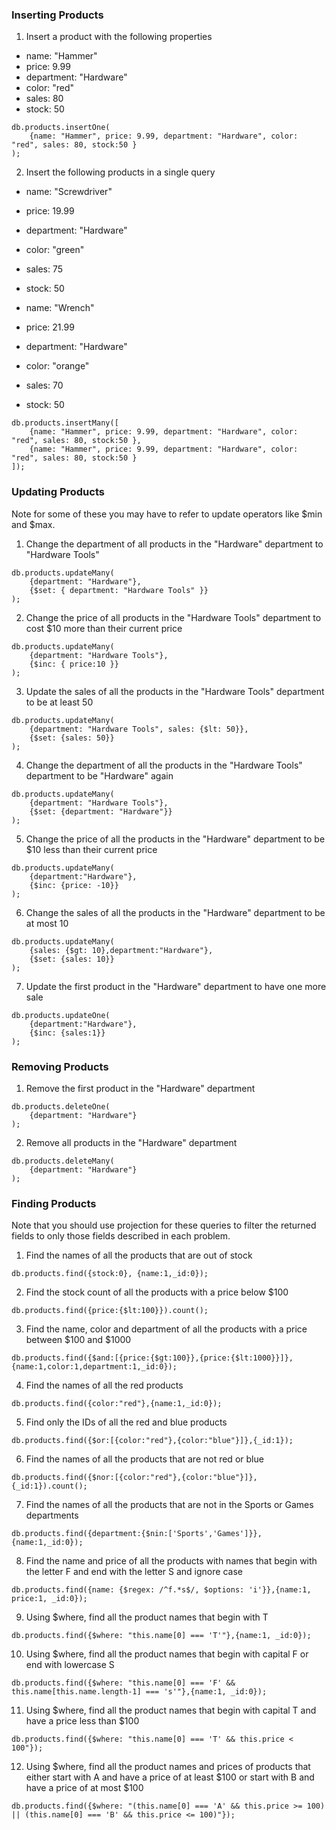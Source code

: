 ### Inserting Products

1. Insert a product with the following properties
* name: "Hammer"
* price: 9.99
* department: "Hardware"
* color: "red"
* sales: 80
* stock: 50

```
db.products.insertOne(
	{name: "Hammer", price: 9.99, department: "Hardware", color: "red", sales: 80, stock:50 }
);
```

2. Insert the following products in a single query
* name: "Screwdriver"
* price: 19.99
* department: "Hardware"
* color: "green"
* sales: 75
* stock: 50


* name: "Wrench"
* price: 21.99
* department: "Hardware"
* color: "orange"
* sales: 70
* stock: 50

```
db.products.insertMany([
	{name: "Hammer", price: 9.99, department: "Hardware", color: "red", sales: 80, stock:50 }, 
	{name: "Hammer", price: 9.99, department: "Hardware", color: "red", sales: 80, stock:50 }
]);
```

### Updating Products

Note for some of these you may have to refer to update operators like $min and $max.

1. Change the department of all products in the "Hardware" department to "Hardware Tools"

```
db.products.updateMany(
	{department: "Hardware"},
	{$set: { department: "Hardware Tools" }}
);
```

2. Change the price of all products in the "Hardware Tools" department to cost $10 more than their current price

```
db.products.updateMany(
	{department: "Hardware Tools"},
	{$inc: { price:10 }}
);
```

3. Update the sales of all the products in the "Hardware Tools" department to be at least 50

```
db.products.updateMany(
	{department: "Hardware Tools", sales: {$lt: 50}},
	{$set: {sales: 50}}
);
```

4. Change the department of all the products in the "Hardware Tools" department to be "Hardware" again

```
db.products.updateMany(
	{department: "Hardware Tools"},
	{$set: {department: "Hardware"}}
);
```

5. Change the price of all the products in the "Hardware" department to be $10 less than their current price

```
db.products.updateMany(
	{department:"Hardware"},
	{$inc: {price: -10}}
);
```

6. Change the sales of all the products in the "Hardware" department to be at most 10

```
db.products.updateMany(
	{sales: {$gt: 10},department:"Hardware"},
	{$set: {sales: 10}}
);
```

7. Update the first product in the "Hardware" department to have one more sale

```
db.products.updateOne(
	{department:"Hardware"},
	{$inc: {sales:1}}
);
```

### Removing Products

1. Remove the first product in the "Hardware" department

```
db.products.deleteOne(
	{department: "Hardware"}
);
```

2. Remove all products in the "Hardware" department

```
db.products.deleteMany(
	{department: "Hardware"}
);
```

### Finding Products

Note that you should use projection for these queries to filter the returned fields to only those fields described in each problem.

1. Find the names of all the products that are out of stock

```
db.products.find({stock:0}, {name:1,_id:0});
```

2. Find the stock count of all the products with a price below $100

```
db.products.find({price:{$lt:100}}).count();
```

3. Find the name, color and department of all the products with a price between $100 and $1000

```
db.products.find({$and:[{price:{$gt:100}},{price:{$lt:1000}}]},{name:1,color:1,department:1,_id:0});
```

4. Find the names of all the red products

```
db.products.find({color:"red"},{name:1,_id:0});
```

5. Find only the IDs of all the red and blue products

```
db.products.find({$or:[{color:"red"},{color:"blue"}]},{_id:1});
```

6. Find the names of all the products that are not red or blue

```
db.products.find({$nor:[{color:"red"},{color:"blue"}]},{_id:1}).count();
```

7. Find the names of all the products that are not in the Sports or Games departments

```
db.products.find({department:{$nin:['Sports','Games']}},{name:1,_id:0});
```

8. Find the name and price of all the products with names that begin with the letter F and end with the letter S and ignore case

```
db.products.find({name: {$regex: /^f.*s$/, $options: 'i'}},{name:1, price:1, _id:0});
```

9. Using $where, find all the product names that begin with T

```
db.products.find({$where: "this.name[0] === 'T'"},{name:1, _id:0});
```

10. Using $where, find all the product names that begin with capital F or end with lowercase S

```
db.products.find({$where: "this.name[0] === 'F' && this.name[this.name.length-1] === 's'"},{name:1, _id:0});
```

11. Using $where, find all the product names that begin with capital T and have a price less than $100

```
db.products.find({$where: "this.name[0] === 'T' && this.price < 100"});
```

12. Using $where, find all the product names and prices of products that either start with A and have a price of at least $100 or start with B and have a price of at most $100

```
db.products.find({$where: "(this.name[0] === 'A' && this.price >= 100) || (this.name[0] === 'B' && this.price <= 100)"});
```
